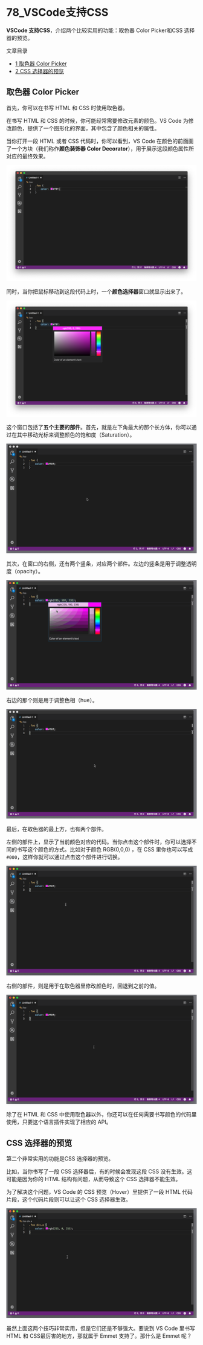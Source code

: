 # 78_VSCode支持CSS

**VSCode 支持CSS**，介绍两个比较实用的功能：取色器 Color Picker和CSS 选择器的预览。

文章目录

- [1 取色器 Color Picker](https://geek-docs.com/vscode/vscode-tutorials/vscode-support-css.html#_Color_Picker)
- [2 CSS 选择器的预览](https://geek-docs.com/vscode/vscode-tutorials/vscode-support-css.html#CSS)

## 取色器 Color Picker

首先，你可以在书写 HTML 和 CSS 时使用取色器。

在书写 HTML 和 CSS 的时候，你可能经常需要修改元素的颜色。VS Code 为修改颜色，提供了一个图形化的界面，其中包含了颜色相关的属性。

当你打开一段 HTML 或者 CSS 代码时，你可以看到，VS Code 在颜色的前面画了一个方块（我们称作**颜色装饰器 Color Decorator**），用于展示这段颜色属性所对应的最终效果。

![VSCode 支持CSS](image/css-emmet-1.png)

同时，当你把鼠标移动到这段代码上时，一个**颜色选择器**窗口就显示出来了。

![VSCode 支持CSS](image/css-emmet-2.png)

这个窗口包括了**五个主要的部件**。首先，就是左下角最大的那个长方体，你可以通过在其中移动光标来调整颜色的饱和度（Saturation）。

![VSCode 支持CSS](image/css-emmet-3.gif)

其次，在窗口的右侧，还有两个竖条，对应两个部件。左边的竖条是用于调整透明度（opacity）。

![VSCode 支持CSS](image/css-emmet-4.gif)

右边的那个则是用于调整色相（hue）。

![VSCode 支持CSS](image/css-emmet-5.gif)

最后，在取色器的最上方，也有两个部件。

左侧的部件上，显示了当前颜色对应的代码。当你点击这个部件时，你可以选择不同的书写这个颜色的方式。比如对于颜色 RGB(0,0,0) ，在 CSS 里你也可以写成 `#000`，这样你就可以通过点击这个部件进行切换。

![VSCode 支持CSS](image/css-emmet-6.gif)

右侧的部件，则是用于在取色器里修改颜色时，回退到之前的值。

![VSCode 支持CSS](image/css-emmet-7.gif)

除了在 HTML 和 CSS 中使用取色器以外，你还可以在任何需要书写颜色的代码里使用，只要这个语言插件实现了相应的 API。

## CSS 选择器的预览

第二个非常实用的功能是CSS 选择器的预览。

比如，当你书写了一段 CSS 选择器后，有的时候会发现这段 CSS 没有生效。这可能是因为你的 HTML 结构有问题，从而导致这个 CSS 选择器不能生效。

为了解决这个问题，VS Code 的 CSS 预览（Hover）里提供了一段 HTML 代码片段，这个代码片段则可以让这个 CSS 选择器生效。

![VSCode 支持CSS](image/css-emmet-8.gif)

虽然上面这两个技巧非常实用，但是它们还是不够强大。要说到 VS Code 里书写 HTML 和 CSS最厉害的地方，那就属于 Emmet 支持了。那什么是 Emmet 呢？